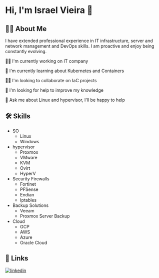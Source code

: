 #  Hi,  I'm Israel Vieira 👋

## 🐧🐧 About Me

I have extended professional experience in IT infrastructure, server and network management and DevOps skills. I am proactive and enjoy being constantly evolving.




👩‍💻 I'm currently working on IT company

🧠 I'm currently learning about Kubernetes and Containers

👯‍♀️ I'm looking to collaborate on  IaC projects

🤔 I'm looking for help to improve my knowledge

💬 Ask me about Linux and hypervisor, I'll be happy to help  

## 🛠 Skills

- SO
  - Linux
  - Windows
- hypervisor
  - Proxmox
  - VMware
  - KVM
  - Ovirt
  - HyperV
- Security Firewalls
  - Fortinet
  - PFSense
  - Endian
  - Iptables
- Backup Solutions
  - Veeam
  - Proxmox Server Backup
- Cloud
  - GCP
  - AWS
  - Azure
  - Oracle Cloud

## 🔗 Links
[![linkedin](https://img.shields.io/badge/linkedin-0A66C2?style=for-the-badge&logo=linkedin&logoColor=white)](https://www.linkedin.com/in/israel-dias-vieira/)
